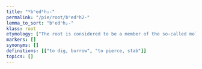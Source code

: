 ```yaml
---
title: "*bʰedʰh₂-"
permalink: "/pie/root/bʰedʰh2-"
lemma_to_sort: "bʰedʰh₂-"
klass: root
etymology: ["The root is considered to be a member of the so-called molō-present class - roots which conjugate with the early h₂e-conjugation in present and exhibit R(e/o)-ablaut."]
markers: []
synonyms: []
definitions: [["to dig, burrow", "to pierce, stab"]]
topics: []
---
```

